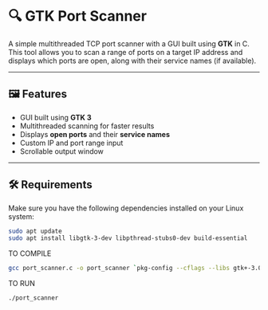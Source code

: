 # 🔍 GTK Port Scanner

A simple multithreaded TCP port scanner with a GUI built using **GTK** in C. This tool allows you to scan a range of ports on a target IP address and displays which ports are open, along with their service names (if available).

---

## 🖼️ Features

- GUI built using **GTK 3**
- Multithreaded scanning for faster results
- Displays **open ports** and their **service names**
- Custom IP and port range input
- Scrollable output window

---

## 🛠️ Requirements

Make sure you have the following dependencies installed on your Linux system:

```bash
sudo apt update
sudo apt install libgtk-3-dev libpthread-stubs0-dev build-essential
```
TO COMPILE
```bash
gcc port_scanner.c -o port_scanner `pkg-config --cflags --libs gtk+-3.0` -lpthread
```
TO RUN
```bash
./port_scanner
```

